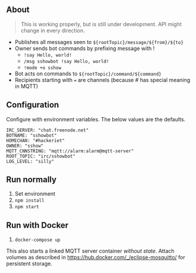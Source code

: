 ## About

> This is working properly, but is still under development. API might change
> in every direction.

- Publishes all messages seen to `${rootTopic}/message/${from}/${to}`
- Owner sends bot commands by prefixing message with !
  - `!say Hello, world!`
  - `/msg sshowbot !say Hello, world!`
  - `!mode +o sshow`
- Bot acts on commands to `${rootTopic}/command/${command}`
- Recipients starting with `=` are channels (because # has special meaning in MQTT)

## Configuration

Configure with environment variables. The below values are the defaults.

    IRC_SERVER: "chat.freenode.net"
    BOTNAME: "sshowbot"
    HOMECHAN: "#hackeriet"
    OWNER: "sshow"
    MQTT_CNNSTRING: "mqtt://alarm:alarm@mqtt-server"
    ROOT_TOPIC: "irc/sshowbot"
    LOG_LEVEL: "silly"

## Run normally

1. Set environment
2. `npm install`
3. `npm start`

## Run with Docker

1. `docker-compose up`

This also starts a linked MQTT server container *without state*. Attach volumes
as described in <https://hub.docker.com/_/eclipse-mosquitto/> for persistent
storage.
